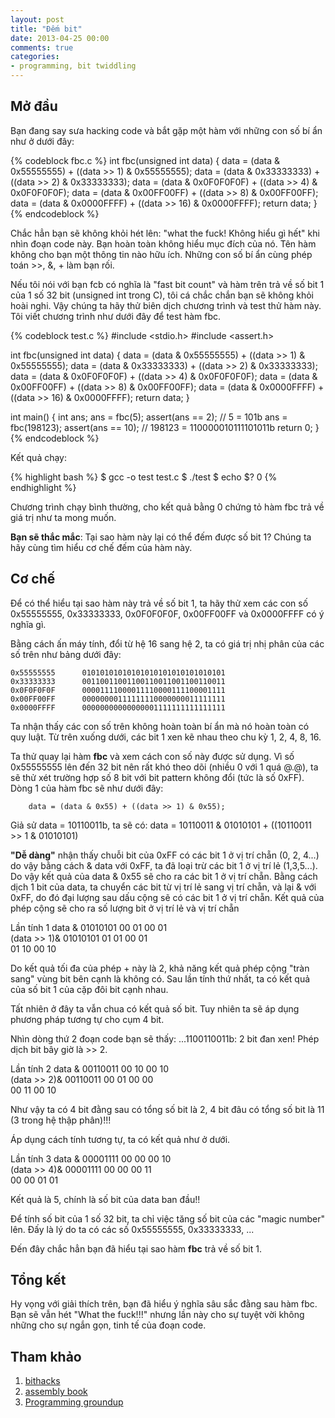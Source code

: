 ```yaml
---
layout: post
title: "Đếm bit"
date: 2013-04-25 00:00
comments: true
categories:
- programming, bit twiddling
---
```


## Mở đầu ##

Bạn đang say sưa hacking code và bắt gặp một hàm với những con số bí ẩn như ở dưới đây:

{% codeblock fbc.c %}
int fbc(unsigned int data)
{
        data = (data & 0x55555555) + ((data >> 1) & 0x55555555);
        data = (data & 0x33333333) + ((data >> 2) & 0x33333333);
        data = (data & 0x0F0F0F0F) + ((data >> 4) & 0x0F0F0F0F);
        data = (data & 0x00FF00FF) + ((data >> 8) & 0x00FF00FF);
        data = (data & 0x0000FFFF) + ((data >> 16) & 0x0000FFFF);
        return data;
}
{% endcodeblock %}

Chắc hẳn bạn sẽ không khỏi hét lên: "what the fuck! Không hiểu gì hết" khi nhìn đoạn code này. Bạn hoàn toàn không hiểu mục đích của nó. Tên hàm không cho bạn một thông tin nào hữu ích. Những con số bí ẩn cùng phép toán >>, &, + làm bạn rối. 

Nếu tôi nói với bạn fcb có nghĩa là "fast bit count" và hàm trên trả về số bit 1 của 1 số 32 bit (unsigned int trong C), tôi cá chắc chắn bạn sẽ không khỏi hoài nghi. Vậy chúng ta hãy thử  biên dịch chương trình và test thử hàm này. Tôi viết chương trình như dưới đây để test hàm fbc.

{% codeblock test.c %}
#include <stdio.h>
#include <assert.h>

int fbc(unsigned int data)
{
        data = (data & 0x55555555) + ((data >> 1) & 0x55555555);
        data = (data & 0x33333333) + ((data >> 2) & 0x33333333);
        data = (data & 0x0F0F0F0F) + ((data >> 4) & 0x0F0F0F0F);
        data = (data & 0x00FF00FF) + ((data >> 8) & 0x00FF00FF);
        data = (data & 0x0000FFFF) + ((data >> 16) & 0x0000FFFF);
        return data;
}

int main()
{
        int ans;
        ans = fbc(5);
        assert(ans == 2);  // 5 = 101b
        ans = fbc(198123);
        assert(ans == 10); // 198123 = 110000010111101011b
        return 0;
}
{% endcodeblock %}

Kết quả chạy: 

{% highlight bash %}
$ gcc -o test test.c
$ ./test
$ echo $?
0
{% endhighlight %}

Chương trình chạy bình thường, cho kết quả bằng 0 chứng tỏ hàm fbc trả về giá trị như ta mong muốn. 

**Bạn sẽ thắc mắc**: Tại sao hàm này lại có thể đếm được số bit 1? Chúng ta hãy cùng tìm hiểu cơ chế đếm của hàm này.

## Cơ chế  ##
Để có thể hiểu tại sao hàm này trả về số bit 1, ta hãy thử xem các con số 0x55555555, 0x33333333, 0x0F0F0F0F, 0x00FF00FF và 0x0000FFFF có ý nghĩa gì.

Bằng cách ấn máy tính, đổi từ hệ 16 sang hệ 2, ta có giá trị nhị phân của các số trên như bảng dưới đây:

	0x55555555      01010101010101010101010101010101   
	0x33333333      00110011001100110011001100110011     
	0x0F0F0F0F      00001111000011110000111100001111    
	0x00FF00FF      00000000111111110000000011111111   
	0x0000FFFF      00000000000000001111111111111111   

Ta nhận thấy các con số trên không hoàn toàn bí ẩn mà nó hoàn toàn có quy luật. Từ trên xuống dưới, các bit 1 xen kẽ nhau theo chu kỳ 1, 2, 4, 8, 16. 

Ta thử quay lại hàm **fbc** và xem cách con số này được sử dụng. Vì số 0x55555555 lên đến 32 bit nên rất khó theo dõi (nhiều 0 với 1 quá @.@), ta sẽ thử xét trường hợp số 8 bit với bit pattern không đổi (tức là số  0xFF). Dòng 1 của hàm fbc sẽ như dưới đây:

        data = (data & 0x55) + ((data >> 1) & 0x55);

Giả sử data = 10110011b, ta sẽ có:
        data = 10110011 & 01010101 + ((10110011 >> 1 & 01010101)

**"Dễ dàng"** nhận thấy chuỗi bit của 0xFF có các bit 1 ở vị trí chẵn (0, 2, 4...) do vậy bằng cách & data với 0xFF, ta đã loại trừ các bit 1 ở vị trí lẻ (1,3,5...). Do vậy kết quả của data & 0x55 sẽ cho ra các bit 1 ở vị trí chẵn. Bằng cách dịch 1 bit của data, ta chuyển các bit từ vị trí lẻ sang vị trí chẵn, và lại & với 0xFF, do đó đại lượng sau dấu cộng sẽ có các bit 1 ở vị trí chẵn. Kết quả của phép cộng sẽ cho ra số lượng bit ở vị trí lẻ và vị trí chẵn

Lần tính 1
	       data & 01010101   00 01 00 01  
	 (data >> 1)& 01010101   01 01 00 01  
	                         01 10 00 10  

Do kết quả tối đa của phép + này là 2, khả năng kết quả phép cộng "tràn sang" vùng bit bên cạnh là không có. Sau lần tính thứ nhất, ta có kết quả của số bit 1 của cặp đôi bit cạnh nhau. 

Tất nhiên ở đây ta vẫn chua có kết quả số bit. Tuy nhiên ta sẽ áp dụng phương pháp tương tự cho cụm 4 bit. 

 
Nhìn dòng thứ 2 đoạn code bạn sẽ thấy: ...1100110011b: 2 bit đan xen! Phép dịch bit bây giờ là >> 2. 

Lần tính 2
               data & 00110011   00 10 00 10  
         (data >> 2)& 00110011   00 01 00 00  
                                 00 11 00 10  

Như vậy ta có 4 bit đằng sau có tổng số bit là 2, 4 bit đâu có tổng số bit là 11 (3 trong hệ thập phân)!!!

Áp dụng cách tính tương tự, ta có kết quả như ở dưới.

Lần tính 3
               data & 00001111   00 00 00 10  
         (data >> 4)& 00001111   00 00 00 11  
                                 00 00 01 01  

Kết quả là 5, chính là số bit của data ban đầu!!

Để tính số bit của 1 số 32 bit, ta chỉ việc tăng số bit của các "magic number" lên. Đấy là lý do ta có các số 0x55555555, 0x33333333, ...

Đến đây chắc hẳn bạn đã hiểu tại sao hàm **fbc** trả về số bit 1.

## Tổng kết ##
Hy vọng với giải thích trên, bạn đã hiểu ý nghĩa sâu sắc đằng sau hàm fbc. Bạn sẽ vẫn hét "What the fuck!!!" nhưng lần này cho sự tuyệt vời không những cho sự ngắn gọn, tinh tế của đoạn code.

## Tham khảo ##
1. [bithacks][]
2. [assembly book][]
3. [Programming groundup][]

[bithacks]: http://graphics.stanford.edu/~seander/bithacks.html
[assembly book]: http://www.drpaulcarter.com/pcasm/
[Programming groundup]: http://download.savannah.gnu.org/releases/pgubook/ProgrammingGroundUp-1-0-booksize.pdf

